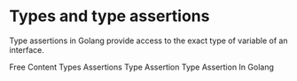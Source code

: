 # Types and type assertions

Type assertions in Golang provide access to the exact type of variable of an interface.

 <ResourceGroupTitle>Free Content</ResourceGroupTitle>
<BadgeLink colorScheme='blue' badgeText='Official Website' href='https://go.dev/tour/methods/15'>Types Assertions </BadgeLink>
<BadgeLink badgeText='Read' href='https://www.geeksforgeeks.org/type-assertions-in-golang/'>Type Assertion</BadgeLink>
<BadgeLink badgeText='Watch' href='https://www.youtube.com/watch?v=NoDRq6Twkts'>Type Assertion In Golang</BadgeLink>